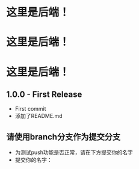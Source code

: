 # 这里是后端！
# 这里是后端！
# 这里是后端！


## 1.0.0 - First Release

- First commit
- 添加了README.md

## 请使用branch分支作为提交分支

- 为测试push功能是否正常，请在下方提交你的名字
- 提交你的名字：